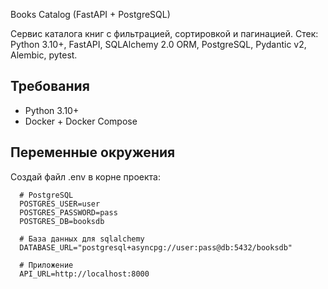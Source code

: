 Books Catalog (FastAPI + PostgreSQL)

Сервис каталога книг с фильтрацией, сортировкой и пагинацией.
Стек: Python 3.10+, FastAPI, SQLAlchemy 2.0 ORM, PostgreSQL, Pydantic v2, Alembic, pytest.


## Требования
- Python 3.10+
- Docker + Docker Compose


## Переменные окружения
Создай файл .env в корне проекта:
```
  # PostgreSQL
  POSTGRES_USER=user
  POSTGRES_PASSWORD=pass
  POSTGRES_DB=booksdb

  # База данных для sqlalchemy
  DATABASE_URL="postgresql+asyncpg://user:pass@db:5432/booksdb"

  # Приложение
  API_URL=http://localhost:8000
```
